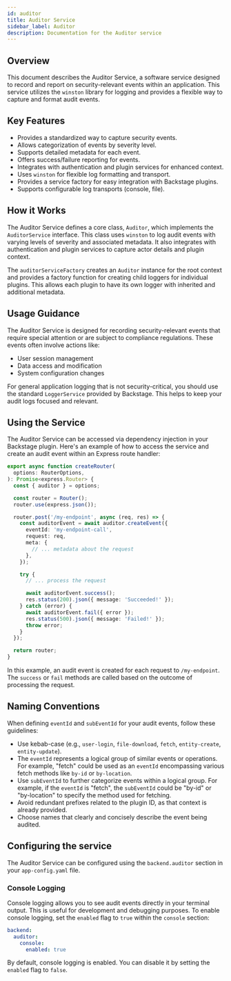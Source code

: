 ```yaml
---
id: auditor
title: Auditor Service
sidebar_label: Auditor
description: Documentation for the Auditor service
---
```


## Overview

This document describes the Auditor Service, a software service designed to record and report on security-relevant events within an application. This service utilizes the `winston` library for logging and provides a flexible way to capture and format audit events.

## Key Features

- Provides a standardized way to capture security events.
- Allows categorization of events by severity level.
- Supports detailed metadata for each event.
- Offers success/failure reporting for events.
- Integrates with authentication and plugin services for enhanced context.
- Uses `winston` for flexible log formatting and transport.
- Provides a service factory for easy integration with Backstage plugins.
- Supports configurable log transports (console, file).

## How it Works

The Auditor Service defines a core class, `Auditor`, which implements the `AuditorService` interface. This class uses `winston` to log audit events with varying levels of severity and associated metadata. It also integrates with authentication and plugin services to capture actor details and plugin context.

The `auditorServiceFactory` creates an `Auditor` instance for the root context and provides a factory function for creating child loggers for individual plugins. This allows each plugin to have its own logger with inherited and additional metadata.

## Usage Guidance

The Auditor Service is designed for recording security-relevant events that require special attention or are subject to compliance regulations. These events often involve actions like:

- User session management
- Data access and modification
- System configuration changes

For general application logging that is not security-critical, you should use the standard `LoggerService` provided by Backstage. This helps to keep your audit logs focused and relevant.

## Using the Service

The Auditor Service can be accessed via dependency injection in your Backstage plugin. Here's an example of how to access the service and create an audit event within an Express route handler:

```typescript
export async function createRouter(
  options: RouterOptions,
): Promise<express.Router> {
  const { auditor } = options;

  const router = Router();
  router.use(express.json());

  router.post('/my-endpoint', async (req, res) => {
    const auditorEvent = await auditor.createEvent({
      eventId: 'my-endpoint-call',
      request: req,
      meta: {
        // ... metadata about the request
      },
    });

    try {
      // ... process the request

      await auditorEvent.success();
      res.status(200).json({ message: 'Succeeded!' });
    } catch (error) {
      await auditorEvent.fail({ error });
      res.status(500).json({ message: 'Failed!' });
      throw error;
    }
  });

  return router;
}
```

In this example, an audit event is created for each request to `/my-endpoint`. The `success` or `fail` methods are called based on the outcome of processing the request.

## Naming Conventions

When defining `eventId` and `subEventId` for your audit events, follow these guidelines:

- Use kebab-case (e.g., `user-login`, `file-download`, `fetch`, `entity-create`, `entity-update`).
- The `eventId` represents a logical group of similar events or operations. For example, "fetch" could be used as an `eventId` encompassing various fetch methods like `by-id` or `by-location`.
- Use `subEventId` to further categorize events within a logical group. For example, if the `eventId` is "fetch", the `subEventId` could be "by-id" or "by-location" to specify the method used for fetching.
- Avoid redundant prefixes related to the plugin ID, as that context is already provided.
- Choose names that clearly and concisely describe the event being audited.

## Configuring the service

The Auditor Service can be configured using the `backend.auditor` section in your `app-config.yaml` file.

### Console Logging

Console logging allows you to see audit events directly in your terminal output. This is useful for development and debugging purposes. To enable console logging, set the `enabled` flag to `true` within the `console` section:

```yaml
backend:
  auditor:
    console:
      enabled: true
```

By default, console logging is enabled. You can disable it by setting the `enabled` flag to `false`.
